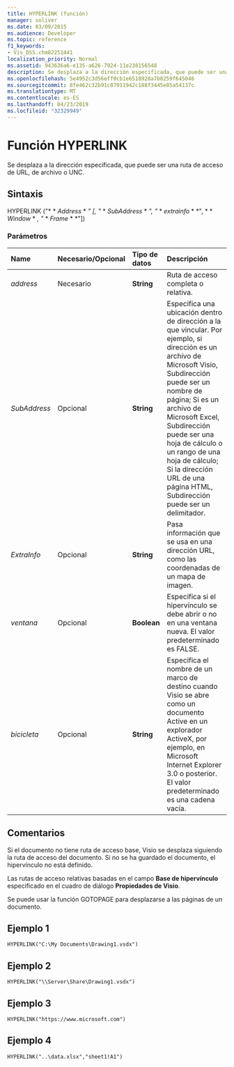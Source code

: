 ```yaml
---
title: HYPERLINK (función)
manager: soliver
ms.date: 03/09/2015
ms.audience: Developer
ms.topic: reference
f1_keywords:
- Vis_DSS.chm82251441
localization_priority: Normal
ms.assetid: 943636a6-e135-a626-7924-11e238156548
description: Se desplaza a la dirección especificada, que puede ser una ruta de acceso de URL, de archivo o UNC.
ms.openlocfilehash: 5e4952c3d56eff0cb1e6518928a7b8259f645046
ms.sourcegitcommit: 8fe462c32b91c87911942c188f3445e85a54137c
ms.translationtype: MT
ms.contentlocale: es-ES
ms.lasthandoff: 04/23/2019
ms.locfileid: "32329949"
---
```

# <a name="hyperlink-function"></a>Función HYPERLINK

Se desplaza a la dirección especificada, que puede ser una ruta de acceso de URL, de archivo o UNC.
  
## <a name="syntax"></a>Sintaxis

HYPERLINK ("* * *Address* * *" [, "* * *SubAddress* * *", "* * *extrainfo* * *", * * *Window* * *, "* * *Frame* * *"]) 
  
### <a name="parameters"></a>Parámetros

|**Name**|**Necesario/Opcional**|**Tipo de datos**|**Descripción**|
|:-----|:-----|:-----|:-----|
| _address_ <br/> |Necesario  <br/> |**String** <br/> |Ruta de acceso completa o relativa.  <br/> |
| _SubAddress_ <br/> |Opcional  <br/> |**String** <br/> |Especifica una ubicación dentro de dirección a la que vincular. Por ejemplo, si dirección es un archivo de Microsoft Visio, Subdirección puede ser un nombre de página; Si es un archivo de Microsoft Excel, Subdirección puede ser una hoja de cálculo o un rango de una hoja de cálculo; Si la dirección URL de una página HTML, Subdirección puede ser un delimitador.  <br/> |
| _ExtraInfo_ <br/> |Opcional  <br/> |**String** <br/> |Pasa información que se usa en una dirección URL, como las coordenadas de un mapa de imagen.  <br/> |
| _ventana_ <br/> |Opcional  <br/> |**Boolean** <br/> |Especifica si el hipervínculo se debe abrir o no en una ventana nueva. El valor predeterminado es FALSE.  <br/> |
| _bicicleta_ <br/> |Opcional  <br/> |**String** <br/> | Especifica el nombre de un marco de destino cuando Visio se abre como un documento Active en un explorador ActiveX, por ejemplo, en Microsoft Internet Explorer 3.0 o posterior. El valor predeterminado es una cadena vacía.  <br/> |
   
## <a name="remarks"></a>Comentarios

Si el documento no tiene ruta de acceso base, Visio se desplaza siguiendo la ruta de acceso del documento. Si no se ha guardado el documento, el hipervínculo no está definido. 
  
Las rutas de acceso relativas basadas en el campo **Base de hipervínculo** especificado en el cuadro de diálogo **Propiedades de Visio**. 
  
Se puede usar la función GOTOPAGE para desplazarse a las páginas de un documento. 
  
## <a name="example-1"></a>Ejemplo 1

 `HYPERLINK("C:\My Documents\Drawing1.vsdx")`
  
## <a name="example-2"></a>Ejemplo 2

 `HYPERLINK("\\Server\Share\Drawing1.vsdx")`
  
## <a name="example-3"></a>Ejemplo 3

 `HYPERLINK("https://www.microsoft.com")`
  
## <a name="example-4"></a>Ejemplo 4

 `HYPERLINK("..\data.xlsx","sheet1!A1")`
  

